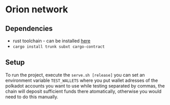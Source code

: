 # Orion network

## Dependencies

- rust toolchain - can be installed [here](https://www.rust-lang.org/tools/install)
- `cargo install trunk subxt cargo-contract`

## Setup

To run the project, execute the `serve.sh [release]` you can set an environment variable `TEST_WALLETS` where you put wallet adresses of the polkadot accounts you want to use while testing separated by commas, the chain will deposit sufficient funds there atomatically, otherwise you would need to do this manually.

